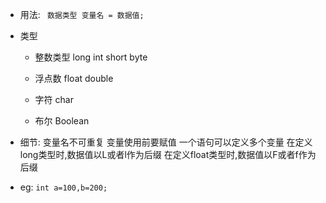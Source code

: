 - 用法:
	` 数据类型 变量名 = 数据值;`
	


- 类型
	- 整数类型
		long
		int
		short
		byte
	 
	- 浮点数
		float
		double
	
	- 字符
		char
	
	- 布尔
		Boolean
		


- 细节:
		变量名不可重复
		变量使用前要赋值
		一个语句可以定义多个变量
		在定义long类型时,数据值以L或者l作为后缀
		在定义float类型时,数据值以F或者f作为后缀


- eg:
	`int a=100,b=200;`